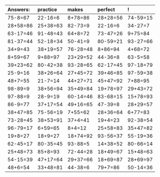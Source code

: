 | Answers: | practice | makes | perfect | ! |
| :--- | :--- | :--- | :--- | :--- |
| 75-8=67 | 22-16=6 | 8+78=86 | 28+28=56 | 74-59=15 | 
| 28+58=86 | 25+38=63 | 82-73=9 | 22-16=6 | 34-27=7 | 
| 63-17=46 | 91-48=43 | 64+8=72 | 73-47=26 | 9+75=84 | 
| 81-37=44 | 52-18=34 | 50-41=9 | 80-59=21 | 93-27=66 | 
| 34+9=43 | 38+19=57 | 76-28=48 | 8+86=94 | 4+68=72 | 
| 8+59=67 | 9+88=97 | 23+29=52 | 44-36=8 | 63-5=58 | 
| 39+23=62 | 80-42=38 | 93-28=65 | 62-17=45 | 97-18=79 | 
| 25-9=16 | 38+26=64 | 27+45=72 | 39+46=85 | 97-59=38 | 
| 48+7=55 | 21-7=14 | 44+27=71 | 45+47=92 | 7+88=95 | 
| 98-89=9 | 38+56=94 | 35+49=84 | 19+78=97 | 29+43=72 | 
| 97-88=9 | 28-9=19 | 60-14=46 | 83-68=15 | 15+78=93 | 
| 86-9=77 | 37+17=54 | 49+16=65 | 47-39=8 | 28+29=57 | 
| 38+47=85 | 75-56=19 | 7+55=62 | 28+36=64 | 6+77=83 | 
| 73-28=45 | 38+53=91 | 37+4=41 | 19+4=23 | 92-38=54 | 
| 96-79=17 | 6+59=65 | 8+4=12 | 25+58=83 | 35+47=82 | 
| 19+8=27 | 18+9=27 | 18+74=92 | 93-56=37 | 55-19=36 | 
| 62-45=17 | 80-35=45 | 93-88=5 | 14+38=52 | 80-66=14 | 
| 25+48=73 | 85+8=93 | 72-44=28 | 18+49=67 | 15+48=63 | 
| 54-15=39 | 47+17=64 | 29+37=66 | 18+69=87 | 28+69=97 | 
| 48+6=54 | 33+48=81 | 44-38=6 | 79+7=86 | 50-14=36 | 
